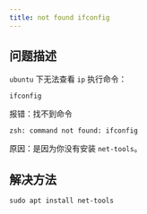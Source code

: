 ```yaml
---
title: not found ifconfig
---
```


## 问题描述

`ubuntu` 下无法查看 `ip` 执行命令：

```bazaar
ifconfig
```

报错：找不到命令

```bazaar
zsh: command not found: ifconfig
```

原因：是因为你没有安装 `net-tools`。

## 解决方法

```bazaar
sudo apt install net-tools
```